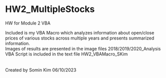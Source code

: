 # HW2_MultipleStocks
HW for Module 2 VBA

Included is my VBA Macro which analyzes information about open/close prices of various stocks across multiple years and presents summarized information. <br />
Images of results are presented in the image files 2018/2019/2020_Analysis <br />
VBA Script is included in the text file HW2_VBAMacro_SKim <br />
<br />
<br />
Created by Somin Kim 06/10/2023
